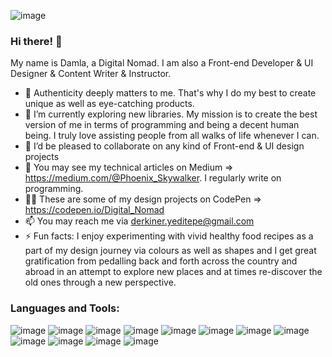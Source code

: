 ![image](https://user-images.githubusercontent.com/90147636/183241690-40c8b85a-90c7-4a40-907c-3fe0f8d5f376.png)


### Hi there! 👋 

My name is Damla, a Digital Nomad. I am also a Front-end Developer & UI Designer & Content Writer & Instructor.

- 👀 Authenticity deeply matters to me. That's why I do my best to create unique as well as eye-catching products.
- 🌱 I’m currently exploring new libraries. My mission is to create the best version of me in terms of programming and being a decent human being. I truly love assisting people from all walks of life whenever I can.
- 💞️ I’d be pleased to collaborate on any kind of Front-end & UI design projects
- 🔎 You may see my technical articles on Medium =>  https://medium.com/@Phoenix_Skywalker. I regularly write on programming.
- 🧑‍🎨 These are some of my design projects on CodePen => https://codepen.io/Digital_Nomad
- 📫 You may reach me via derkiner.yeditepe@gmail.com
- ⚡ Fun facts: I enjoy experimenting with vivid healthy food recipes as a part of my design journey via
colours as well as shapes and I get great gratification from pedalling back and forth across the country and abroad in an attempt to explore new
places and at times re-discover the old ones through a new perspective.

### Languages and Tools:

![image](https://user-images.githubusercontent.com/90147636/183241812-f87013f5-2539-4d82-8e3c-787c1dc621ab.png) ![image](https://user-images.githubusercontent.com/90147636/183241844-2d531610-7afd-457b-9dfd-754362469bc9.png) ![image](https://user-images.githubusercontent.com/90147636/183241872-743917ea-5e90-42e5-9f22-684499da8065.png) ![image](https://user-images.githubusercontent.com/90147636/183241789-634c93ee-9b5d-4f2b-8dde-a5304a18007e.png) ![image](https://user-images.githubusercontent.com/90147636/183241899-479c6e2c-b5ae-497a-b8e1-2bbbc0f7d6c9.png) ![image](https://user-images.githubusercontent.com/90147636/183241952-d7568d6a-728b-41d3-9077-b68359df63c2.png) ![image](https://user-images.githubusercontent.com/90147636/183241989-cc3e2e9e-49fe-4522-9f1b-088ba7495d63.png) ![image](https://user-images.githubusercontent.com/90147636/183242017-e2233c73-d92b-410c-a262-c73040e99cb4.png) ![image](https://user-images.githubusercontent.com/90147636/183242041-be76f9e1-6ebf-40ff-9212-a4686c2afc1a.png)  ![image](https://user-images.githubusercontent.com/90147636/183242113-e8b74a34-c93f-4732-a13f-1088495326e9.png) ![image](https://user-images.githubusercontent.com/90147636/183242145-59636f06-260d-4a66-bbf4-fd24d3d2e10a.png) ![image](https://user-images.githubusercontent.com/90147636/183242161-aea6be30-eaeb-4188-8b1f-a6fa04a0c7f8.png)












